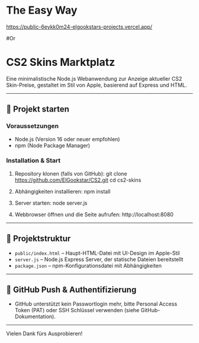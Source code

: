 # The Easy Way
https://public-6eykk0m24-elgookstars-projects.vercel.app/

#Or

# CS2 Skins Marktplatz

Eine minimalistische Node.js Webanwendung zur Anzeige aktueller CS2 Skin-Preise, gestaltet im Stil von Apple, basierend auf Express und HTML.

---

## 🚀 Projekt starten

### Voraussetzungen

- Node.js (Version 16 oder neuer empfohlen)
- npm (Node Package Manager)

### Installation & Start

1. Repository klonen (falls von GitHub):
git clone https://github.com/ElGookstar/CS2.git
cd cs2-skins

2. Abhängigkeiten installieren:
npm install

3. Server starten:
node server.js

4. Webbrowser öffnen und die Seite aufrufen:
http://localhost:8080


---

## 📁 Projektstruktur

- `public/index.html` – Haupt-HTML-Datei mit UI-Design im Apple-Stil
- `server.js` – Node.js Express Server, der statische Dateien bereitstellt
- `package.json` – npm-Konfigurationsdatei mit Abhängigkeiten

---

## 🔐 GitHub Push & Authentifizierung

- GitHub unterstützt kein Passwortlogin mehr, bitte Personal Access Token (PAT) oder SSH Schlüssel verwenden (siehe GitHub-Dokumentation).

---

Vielen Dank fürs Ausprobieren!
